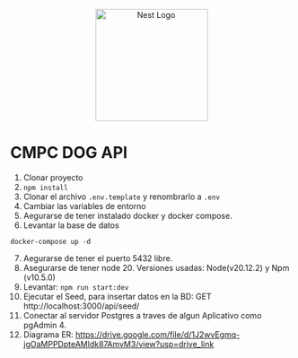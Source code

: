 <p align="center">
  <a href="http://nestjs.com/" target="blank"><img src="https://nestjs.com/img/logo-small.svg" width="200" alt="Nest Logo" /></a>
</p>

# CMPC DOG API

1. Clonar proyecto
2. ```npm install```
3. Clonar el archivo ```.env.template``` y renombrarlo a ```.env```
4. Cambiar las variables de entorno
5. Aegurarse de tener instalado docker y docker compose.
6. Levantar la base de datos
```
docker-compose up -d
```
7. Aegurarse de tener el puerto 5432 libre.
8. Asegurarse de tener node 20. Versiones usadas:  Node(v20.12.2) y Npm (v10.5.0)
9. Levantar: ```npm run start:dev```
10. Ejecutar el Seed, para insertar datos en la BD: GET http://localhost:3000/api/seed/
11. Conectar al servidor Postgres a traves de algun Aplicativo como pgAdmin 4.
12. Diagrama ER: https://drive.google.com/file/d/1J2wvEgmq-jgOaMPPDpteAMldk87AmvM3/view?usp=drive_link

